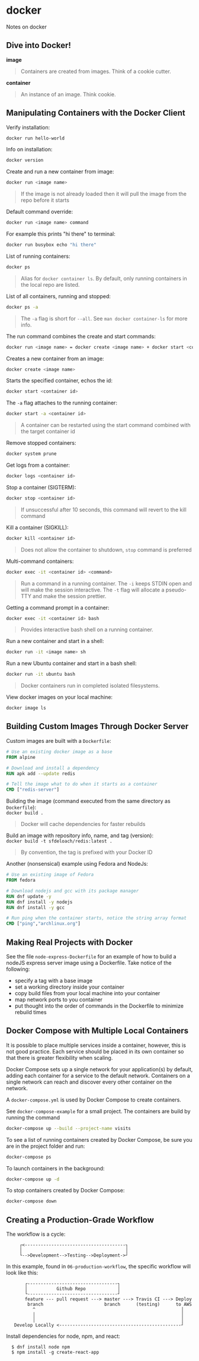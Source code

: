 # docker
Notes on docker

## Dive into Docker!
**image**
> Containers are created from images. Think of a cookie cutter.

**container**
> An instance of an image. Think cookie.

## Manipulating Containers with the Docker Client

Verify installation:  
```bash
docker run hello-world
```

Info on installation:  
```bash
docker version
```

Create and run a new container from image:  
```bash
docker run <image name>
```
> If the image is not already loaded then it will pull the image from the repo before it starts

Default command override:  
```bash
docker run <image name> command
```

For example this prints "hi there" to terminal:  
```bash
docker run busybox echo "hi there" 
```

List of running containers:  
```bash
docker ps
```
> Alias for `docker container ls`. By default, only running containers in the local repo are listed.

List of all containers, running and stopped:  
```bash
docker ps -a
```
> The `-a` flag is short for `--all`. See `man docker container-ls` for more info.

The run command combines the create and start commands:  
```bash
docker run <image name> = docker create <image name> + docker start <container id>
```

Creates a new container from an image:  
```bash
docker create <image name>
```

Starts the specified container, echos the id:  
```bash
docker start <container id>
```

The `-a` flag attaches to the running container:  
```bash
docker start -a <container id>
```
> A container can be restarted using the start command combined with the target container id  

Remove stopped containers:  
```bash
docker system prune
```

Get logs from a container:  
```bash
docker logs <container id>
```

Stop a container (SIGTERM):  
```bash
docker stop <container id>
```
> If unsuccessful after 10 seconds, this command will revert to the kill command

Kill a container (SIGKILL):  
```bash
docker kill <container id>
```
> Does not allow the container to shutdown, `stop` command is preferred

Multi-command containers:  
```bash
docker exec -it <container id> <command>
```
> Run a command in a running container. The `-i` keeps STDIN open and will make the session
interactive. The `-t` flag will allocate a pseudo-TTY and make the session prettier.  

Getting a command prompt in a container:  
```bash
docker exec -it <container id> bash
```
> Provides interactive bash shell on a running container.

Run a new container and start in a shell:  
```bash
docker run -it <image name> sh
```

Run a new Ubuntu container and start in a bash shell:  
```bash
docker run -it ubuntu bash
```
> Docker containers run in completed isolated filesystems.

View docker images on your local machine:  
```bash
docker image ls
```

## Building Custom Images Through Docker Server

Custom images are built with a `Dockerfile`:  

```Dockerfile
# Use an existing docker image as a base
FROM alpine

# Download and install a dependency
RUN apk add --update redis

# Tell the image what to do when it starts as a container
CMD ["redis-server"]
```

Building the image (command executed from the same directory as `Dockerfile`):  
`docker build .`  
> Docker will cache dependencies for faster rebuilds

Build an image with repository info, name, and tag (version):  
`docker build -t sfdeloach/redis:latest .`  
> By convention, the tag is prefixed with your Docker ID

Another (nonsensical) example using Fedora and NodeJs:  

```Dockerfile
# Use an existing image of Fedora
FROM fedora

# Download nodejs and gcc with its package manager
RUN dnf update -y
RUN dnf install -y nodejs
RUN dnf install -y gcc

# Run ping when the container starts, notice the string array format
CMD ["ping","archlinux.org"]
```
## Making Real Projects with Docker

See the file `node-express-Dockerfile` for an example of how to build a nodeJS express server image
using a Dockerfile. Take notice of the following:

- specify a tag with a base image
- set a working directory inside your container
- copy build files from your local machine into your container
- map network ports to you container
- put thought into the order of commands in the Dockerfile to minimize rebuild times

## Docker Compose with Multiple Local Containers

It is possible to place multiple services inside a container, however, this is not good practice.
Each service should be placed in its own container so that there is greater flexibility when
scaling.

Docker Compose sets up a single network for your application(s) by default, adding each container 
for a service to the default network. Containers on a single network can reach and discover every
other container on the network.

A `docker-compose.yml` is used by Docker Compose to create containers.

See `docker-compose-example` for a small project. The containers are build by running the command
```bash
docker-compose up --build --project-name visits
```

To see a list of running containers created by Docker Compose, be sure you are in the project
folder and run:
```bash
docker-compose ps
```

To launch containers in the background:
```bash
docker-compose up -d
```

To stop containers created by Docker Compose:
```bash
docker-compose down
```

## Creating a Production-Grade Workflow

The workflow is a cycle:
```
     ┌<--------------------------------------┐
     │                                       │
     └-->Development-->Testing-->Deployment->┘
```

In this example, found in `06-production-workflow`, the specific workflow will look like this:
```
       ┌----------------------------------┐
       │           Github Repo            │ 
       └----------------------------------┘
       feature --- pull request ---> master ---> Travis CI ---> Deploy
        branch                       branch      (testing)      to AWS
          ^                                                       │
          │                                                       │
          │                                                       │
   Develop Locally <----------------------------------------------┘
```

Install dependencies for node, npm, and react:
```
  $ dnf install node npm
  $ npm install -g create-react-app
```


